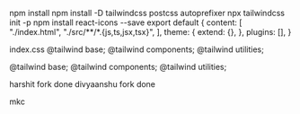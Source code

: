 npm install
npm install -D tailwindcss postcss autoprefixer
npx tailwindcss init -p
npm install react-icons --save
export default {
content: [
"./index.html",
"./src/**/*.{js,ts,jsx,tsx}",
],
theme: {
extend: {},
},
plugins: [],
}

index.css
@tailwind base;
@tailwind components;
@tailwind utilities;

@tailwind base;
@tailwind components;
@tailwind utilities;

harshit fork done
divyaanshu fork done

mkc
